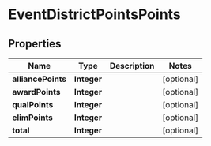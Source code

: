 
# EventDistrictPointsPoints

## Properties
Name | Type | Description | Notes
------------ | ------------- | ------------- | -------------
**alliancePoints** | **Integer** |  |  [optional]
**awardPoints** | **Integer** |  |  [optional]
**qualPoints** | **Integer** |  |  [optional]
**elimPoints** | **Integer** |  |  [optional]
**total** | **Integer** |  |  [optional]



